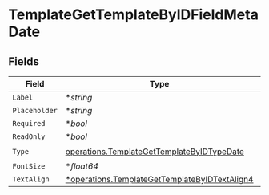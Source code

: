 # TemplateGetTemplateByIDFieldMetaDate


## Fields

| Field                                                                                                         | Type                                                                                                          | Required                                                                                                      | Description                                                                                                   |
| ------------------------------------------------------------------------------------------------------------- | ------------------------------------------------------------------------------------------------------------- | ------------------------------------------------------------------------------------------------------------- | ------------------------------------------------------------------------------------------------------------- |
| `Label`                                                                                                       | **string*                                                                                                     | :heavy_minus_sign:                                                                                            | N/A                                                                                                           |
| `Placeholder`                                                                                                 | **string*                                                                                                     | :heavy_minus_sign:                                                                                            | N/A                                                                                                           |
| `Required`                                                                                                    | **bool*                                                                                                       | :heavy_minus_sign:                                                                                            | N/A                                                                                                           |
| `ReadOnly`                                                                                                    | **bool*                                                                                                       | :heavy_minus_sign:                                                                                            | N/A                                                                                                           |
| `Type`                                                                                                        | [operations.TemplateGetTemplateByIDTypeDate](../../models/operations/templategettemplatebyidtypedate.md)      | :heavy_check_mark:                                                                                            | N/A                                                                                                           |
| `FontSize`                                                                                                    | **float64*                                                                                                    | :heavy_minus_sign:                                                                                            | N/A                                                                                                           |
| `TextAlign`                                                                                                   | [*operations.TemplateGetTemplateByIDTextAlign4](../../models/operations/templategettemplatebyidtextalign4.md) | :heavy_minus_sign:                                                                                            | N/A                                                                                                           |
